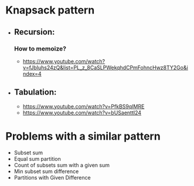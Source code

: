 # Knapsack pattern

- ## Recursion:

  ### How to memoize?

  - https://www.youtube.com/watch?v=fJbIuhs24zQ&list=PL_z_8CaSLPWekqhdCPmFohncHwz8TY2Go&index=4

- ## Tabulation:

  - https://www.youtube.com/watch?v=PfkBS9qIMRE
  - https://www.youtube.com/watch?v=bUSaenttI24

# Problems with a similar pattern

- Subset sum
- Equal sum partition
- Count of subsets sum with a given sum
- Min subset sum difference
- Partitions with Given Difference

